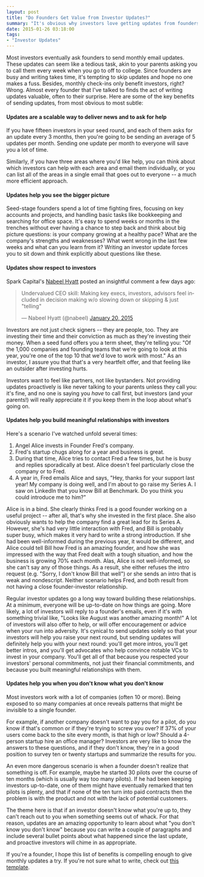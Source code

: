 ```yaml
---
layout: post
title: "Do Founders Get Value from Investor Updates?"
summary: "It's obvious why investors love getting updates from founders they've invested in. But do founders get value from those updates, too? (TL;DR: absolutely.)"
date: 2015-01-26 03:18:00
tags:
- "Investor Updates"
---
```


Most investors eventually ask founders to send monthly email updates. These updates can seem like a tedious task, akin to your parents asking you to call them every week when you go to off to college. Since founders are busy and writing takes time, it's tempting to skip updates and hope no one makes a fuss. Besides, monthly check-ins only benefit investors, right? Wrong. Almost every founder that I've talked to finds the act of writing updates valuable, often to their surprise. Here are some of the key benefits of sending updates, from most obvious to most subtle:

#### Updates are a scalable way to deliver news and to ask for help

If you have fifteen investors in your seed round, and each of them asks for an update every 3 months, then you're going to be sending an average of 5 updates per month. Sending one update per month to everyone will save you a lot of time.

Similarly, if you have three areas where you'd like help, you can think about which investors can help with each area and email them individually, or you can list all of the areas in a single email that goes out to everyone -- a much more efficient approach.

#### Updates help you see the bigger picture

Seed-stage founders spend a lot of time fighting fires, focusing on key accounts and projects, and handling basic tasks like bookkeeping and searching for office space. It's easy to spend weeks or months in the trenches without ever having a chance to step back and think about big picture questions: is your company growing at a healthy pace? What are the company's strengths and weaknesses? What went wrong in the last few weeks and what can you learn from it? Writing an investor update forces you to sit down and think explicitly about questions like these.

#### Updates show respect to investors  

Spark Capital's <a href="http://nabeelhyatt.com/" target="_blank">Nabeel Hyatt</a> posted an insightful comment a few days ago:  

<blockquote class="twitter-tweet" lang="en"><p>Undervalued CEO skill: Making key execs, investors, advisors feel included in decision making w/o slowing down or skipping &amp; just &quot;telling&quot;</p>&mdash; Nabeel Hyatt (@nabeel) <a href="https://twitter.com/nabeel/status/557416388088721408">January 20, 2015</a></blockquote>
<script async src="http://platform.twitter.com/widgets.js" charset="utf-8"></script>

Investors are not just check signers -- they are people, too. They are investing their time and their conviction as much as they're investing their money. When a seed fund offers you a term sheet, they're telling you: "Of the 1,000 companies and founding teams that we're going to look at this year, you're one of the top 10 that we'd love to work with most." As an investor, I assure you that that's a very heartfelt offer, and that feeling like an outsider after investing hurts.

Investors want to feel like partners, not like bystanders. Not providing updates proactively is like never talking to your parents unless they call you: it's fine, and no one is saying you _have_ to call first, but investors (and your parents!) will really appreciate it if you keep them in the loop about what's going on.

#### Updates help you build meaningful relationships with investors

Here's a scenario I've watched unfold several times:

1. Angel Alice invests in Founder Fred's company.
2. Fred's startup chugs along for a year and business is great.
3. During that time, Alice tries to contact Fred a few times, but he is busy and replies sporadically at best. Alice doesn't feel particularly close the company or to Fred.
4. A year in, Fred emails Alice and says, "Hey, thanks for your support last year! My company is doing well, and I'm about to go raise my Series A. I saw on LinkedIn that you know Bill at Benchmark. Do you think you could introduce me to him?"

Alice is in a bind. She clearly thinks Fred is a good founder working on a useful project -- after all, that's why she invested in the first place. She also obviously wants to help the company find a great lead for its Series A. However, she's had very little interaction with Fred, and Bill is probably super busy, which makes it very hard to write a strong introduction. If she had been well-informed during the previous year, it would be different, and Alice could tell Bill how Fred is an amazing founder, and how she was impressed with the way that Fred dealt with a tough situation, and how the business is growing 70% each month. Alas, Alice is not well-informed, so she can't say any of those things. As a result, she either refuses the intro request (e.g. "Sorry, I don't know Bill that well") or she sends an intro that is weak and nondescript. Neither scenario helps Fred, and both result from not having a close founder-investor relationship.

Regular investor updates go a long way toward building these relationships. At a minimum, everyone will be up-to-date on how things are going. More likely, a lot of investors will reply to a founder's emails, even if it's with something trivial like, "Looks like August was another amazing month!" A lot of investors will also offer to help, or will offer encouragement or advice when your run into adversity. It's cynical to send updates solely so that your investors will help you raise your next round, but sending updates will definitely help you with your next round: you'll get more intros, you'll get better intros, and you'll get advocates who help convince notable VCs to invest in your company. You'll get all of that because you respected your investors' personal commitments, not just their financial commitments, and because you built meaningful relationships with them. 

#### Updates help you when you don't know what you don't know  

Most investors work with a lot of companies (often 10 or more). Being exposed to so many companies at once reveals patterns that might be invisible to a single founder.

For example, if another company doesn't want to pay you for a pilot, do you know if that's common or if they're trying to screw you over? If 37% of your users come back to the site every month, is that high or low? Should a 4-person startup hire an office manager? Investors are very like to know the answers to these questions, and if they don't know, they're in a good position to survey ten or twenty startups and summarize the results for you.

An even more dangerous scenario is when a founder doesn't realize that something is off. For example, maybe he started 30 pilots over the course of ten months (which is usually way too many pilots). If he had been keeping investors up-to-date, one of them might have eventually remarked that ten pilots is plenty, and that if none of the ten turn into paid contracts then the problem is with the product and not with the lack of potential customers.

The theme here is that if an investor doesn't know what you're up to, they can't reach out to you when something seems out of whack. For that reason, updates are an amazing opportunity to learn about what "you don't know you don't know" because you can write a couple of paragraphs and include several bullet points about what happened since the last update, and proactive investors will chime in as appropriate.

If you're a founder, I hope this list of benefits is compelling enough to give monthly updates a try. If you're not sure what to write, check out <a href="{{site.url}}investor-update-email-template" target="_blank">this template</a>.
